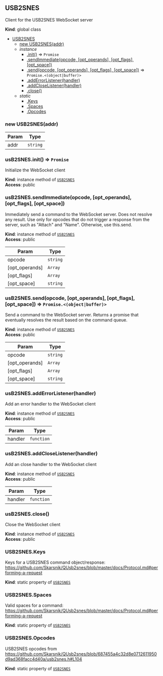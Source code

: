 <a name="USB2SNES"></a>

## USB2SNES
Client for the USB2SNES WebSocket server

**Kind**: global class  

* [USB2SNES](#USB2SNES)
    * [new USB2SNES(addr)](#new_USB2SNES_new)
    * _instance_
        * [.init()](#USB2SNES+init) ⇒ <code>Promise</code>
        * [.sendImmediate(opcode, [opt_operands], [opt_flags], [opt_space])](#USB2SNES+sendImmediate)
        * [.send(opcode, [opt_operands], [opt_flags], [opt_space])](#USB2SNES+send) ⇒ <code>Promise.&lt;(object\|buffer)&gt;</code>
        * [.addErrorListener(handler)](#USB2SNES+addErrorListener)
        * [.addCloseListener(handler)](#USB2SNES+addCloseListener)
        * [.close()](#USB2SNES+close)
    * _static_
        * [.Keys](#USB2SNES.Keys)
        * [.Spaces](#USB2SNES.Spaces)
        * [.Opcodes](#USB2SNES.Opcodes)

<a name="new_USB2SNES_new"></a>

### new USB2SNES(addr)

| Param | Type |
| --- | --- |
| addr | <code>string</code> | 

<a name="USB2SNES+init"></a>

### usB2SNES.init() ⇒ <code>Promise</code>
Initialize the WebSocket client

**Kind**: instance method of [<code>USB2SNES</code>](#USB2SNES)  
**Access**: public  
<a name="USB2SNES+sendImmediate"></a>

### usB2SNES.sendImmediate(opcode, [opt_operands], [opt_flags], [opt_space])
Immediately send a command to the WebSocket server. Does not resolve any result.
Use only for opcodes that do not trigger a response from the server, such as "Attach" and "Name".
Otherwise, use this.send.

**Kind**: instance method of [<code>USB2SNES</code>](#USB2SNES)  
**Access**: public  

| Param | Type |
| --- | --- |
| opcode | <code>string</code> | 
| [opt_operands] | <code>Array</code> | 
| [opt_flags] | <code>Array</code> | 
| [opt_space] | <code>string</code> | 

<a name="USB2SNES+send"></a>

### usB2SNES.send(opcode, [opt_operands], [opt_flags], [opt_space]) ⇒ <code>Promise.&lt;(object\|buffer)&gt;</code>
Send a command to the WebSocket server. Returns a promise that eventually resolves the result based on the command queue.

**Kind**: instance method of [<code>USB2SNES</code>](#USB2SNES)  
**Access**: public  

| Param | Type |
| --- | --- |
| opcode | <code>string</code> | 
| [opt_operands] | <code>Array</code> | 
| [opt_flags] | <code>Array</code> | 
| [opt_space] | <code>string</code> | 

<a name="USB2SNES+addErrorListener"></a>

### usB2SNES.addErrorListener(handler)
Add an error handler to the WebSocket client

**Kind**: instance method of [<code>USB2SNES</code>](#USB2SNES)  
**Access**: public  

| Param | Type |
| --- | --- |
| handler | <code>function</code> | 

<a name="USB2SNES+addCloseListener"></a>

### usB2SNES.addCloseListener(handler)
Add an close handler to the WebSocket client

**Kind**: instance method of [<code>USB2SNES</code>](#USB2SNES)  
**Access**: public  

| Param | Type |
| --- | --- |
| handler | <code>function</code> | 

<a name="USB2SNES+close"></a>

### usB2SNES.close()
Close the WebSocket client

**Kind**: instance method of [<code>USB2SNES</code>](#USB2SNES)  
**Access**: public  
<a name="USB2SNES.Keys"></a>

### USB2SNES.Keys
Keys for a USB2SNES command object/response: https://github.com/Skarsnik/QUsb2snes/blob/master/docs/Protocol.md#performing-a-request

**Kind**: static property of [<code>USB2SNES</code>](#USB2SNES)  
<a name="USB2SNES.Spaces"></a>

### USB2SNES.Spaces
Valid spaces for a command: https://github.com/Skarsnik/QUsb2snes/blob/master/docs/Protocol.md#performing-a-request

**Kind**: static property of [<code>USB2SNES</code>](#USB2SNES)  
<a name="USB2SNES.Opcodes"></a>

### USB2SNES.Opcodes
USB2SNES opcodes from https://github.com/Skarsnik/QUsb2snes/blob/687455a4c32d8e0712611950d9ad368facc4d40a/usb2snes.h#L104

**Kind**: static property of [<code>USB2SNES</code>](#USB2SNES)  
